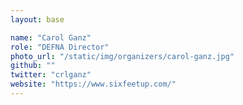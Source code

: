 ```yaml
---
layout: base

name: "Carol Ganz"
role: "DEFNA Director"
photo_url: "/static/img/organizers/carol-ganz.jpg"
github: ""
twitter: "crlganz"
website: "https://www.sixfeetup.com/"
---
```

